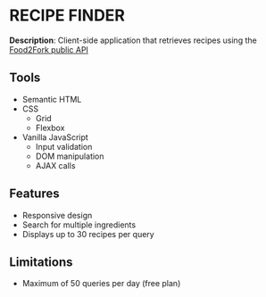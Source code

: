 # RECIPE FINDER
**Description**: Client-side application that retrieves recipes using the [Food2Fork public API](https://www.food2fork.com/about/api)

## Tools
* Semantic HTML
* CSS
  * Grid
  * Flexbox
* Vanilla JavaScript
  * Input validation
  * DOM manipulation
  * AJAX calls

## Features
* Responsive design
* Search for multiple ingredients
* Displays up to 30 recipes per query

## Limitations
* Maximum of 50 queries per day (free plan)
